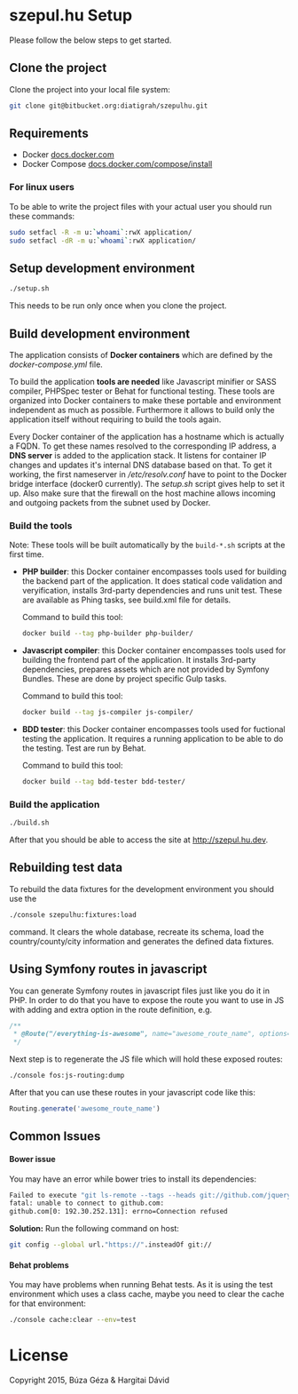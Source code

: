 # szepul.hu Setup

Please follow the below steps to get started.

## Clone the project

Clone the project into your local file system:

```bash
git clone git@bitbucket.org:diatigrah/szepulhu.git
```

## Requirements

* Docker [docs.docker.com](https://docs.docker.com/installation)
* Docker Compose [docs.docker.com/compose/install](https://docs.docker.com/compose/install/)

### For linux users

To be able to write the project files with your actual user you should run these commands:

```bash
sudo setfacl -R -m u:`whoami`:rwX application/
sudo setfacl -dR -m u:`whoami`:rwX application/
```

## Setup development environment


```bash
./setup.sh
```

This needs to be run only once when you clone the project.

## Build development environment

The application consists of **Docker containers** which are defined by the _docker-compose.yml_ file.

To build the application **tools are needed** like Javascript minifier or SASS compiler, PHPSpec tester or Behat for functional testing. These tools are organized into Docker containers to make these portable and environment independent as much as possible. Furthermore it allows to build only the application itself without requiring to build the tools again.

Every Docker container of the application has a hostname which is actually a FQDN. To get these names resolved to the corresponding IP address, a **DNS server** is added to the application stack. It listens for container IP changes and updates it's internal DNS database based on that.
To get it working, the first nameserver in _/etc/resolv.conf_ have to point to the Docker bridge interface (docker0 currently). The _setup.sh_ script gives help to set it up. Also make sure that the firewall on the host machine allows incoming and outgoing packets from the subnet used by Docker.

### Build the tools

Note: These tools will be built automatically by the `build-*.sh` scripts at the first time.

- __PHP builder__: this Docker container encompasses tools used for building the backend part of the application.
It does statical code validation and veryification, installs 3rd-party dependencies and runs unit test. These are available as Phing tasks, see build.xml file for details.

  Command to build this tool:
  ```bash
  docker build --tag php-builder php-builder/
  ```

- __Javascript compiler__: this Docker container encompasses tools used for building the frontend part of the application.
It installs 3rd-party dependencies, prepares assets which are not provided by Symfony Bundles. These are done by project specific Gulp tasks.

  Command to build this tool:
  ```bash
  docker build --tag js-compiler js-compiler/
  ```

- __BDD tester__: this Docker container encompasses tools used for fuctional testing the application.
It requires a running application to be able to do the testing. Test are run by Behat.

  Command to build this tool:
  ```bash
  docker build --tag bdd-tester bdd-tester/
  ```

### Build the application

```bash
./build.sh
```

After that you should be able to access the site at http://szepul.hu.dev.

## Rebuilding test data

To rebuild the data fixtures for the development environment you should use the

```bash
./console szepulhu:fixtures:load
```

command. It clears the whole database, recreate its schema, load the country/county/city information and generates the defined data fixtures.

## Using Symfony routes in javascript

You can generate Symfony routes in javascript files just like you do it in PHP.
In order to do that you have to expose the route you want to use in JS with adding and extra option in the route definition, e.g.

```php
/**
 * @Route("/everything-is-awesome", name="awesome_route_name", options={"expose"=true})
 */
```

Next step is to regenerate the JS file which will hold these exposed routes:
```bash
./console fos:js-routing:dump
```

After that you can use these routes in your javascript code like this:
```javascript
Routing.generate('awesome_route_name')
```

## Common Issues

#### Bower issue
You may have an error while bower tries to install its dependencies:
```bash
Failed to execute "git ls-remote --tags --heads git://github.com/jquery/jquery.git", exit code of #128
fatal: unable to connect to github.com:
github.com[0: 192.30.252.131]: errno=Connection refused
```

**Solution:** Run the following command on host:
```bash
git config --global url."https://".insteadOf git://
```

#### Behat problems
You may have problems when running Behat tests. As it is using the test environment which uses a class cache, maybe you need to clear the cache for that environment:
```bash
./console cache:clear --env=test
```


# License

Copyright 2015, Búza Géza & Hargitai Dávid

